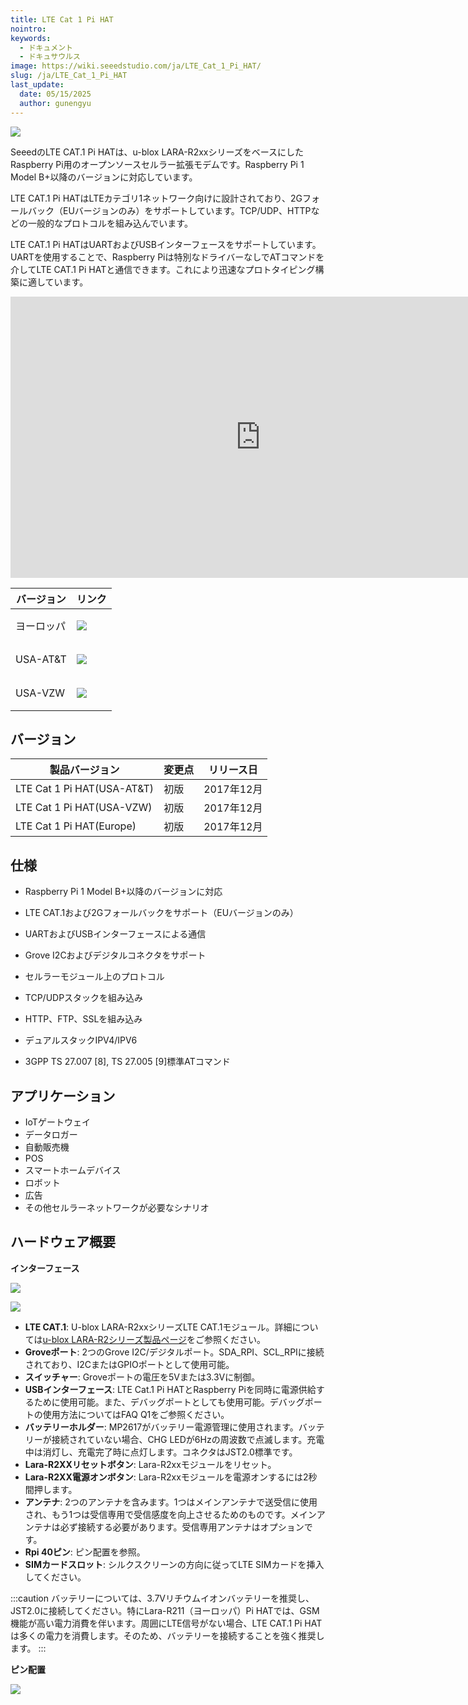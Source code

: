 ```yaml
---
title: LTE Cat 1 Pi HAT
nointro:
keywords:
  - ドキュメント
  - ドキュサウルス
image: https://wiki.seeedstudio.com/ja/LTE_Cat_1_Pi_HAT/
slug: /ja/LTE_Cat_1_Pi_HAT
last_update:
  date: 05/15/2025
  author: gunengyu
---
```



![](https://files.seeedstudio.com/wiki/LTE_Cat_1_Pi_HAT/Img/overview.JPG)

SeeedのLTE CAT.1 Pi HATは、u-blox LARA-R2xxシリーズをベースにしたRaspberry Pi用のオープンソースセルラー拡張モデムです。Raspberry Pi 1 Model B+以降のバージョンに対応しています。

LTE CAT.1 Pi HATはLTEカテゴリ1ネットワーク向けに設計されており、2Gフォールバック（EUバージョンのみ）をサポートしています。TCP/UDP、HTTPなどの一般的なプロトコルを組み込んでいます。

LTE CAT.1 Pi HATはUARTおよびUSBインターフェースをサポートしています。UARTを使用することで、Raspberry Piは特別なドライバーなしでATコマンドを介してLTE CAT.1 Pi HATと通信できます。これにより迅速なプロトタイピング構築に適しています。


<iframe width="800" height="450" src="https://www.youtube.com/embed/nQmORk9_EQM" frameborder="0" allow="accelerometer; autoplay; encrypted-media; gyroscope; picture-in-picture" allowfullscreen></iframe>



|バージョン|リンク|
|--|--|
|ヨーロッパ<br/>|<p style={{}}><a href="https://www.seeedstudio.com/TE-Cat-1-Pi-HAT-%28Europe%29-p-3060.html" target="_blank"><img src="https://files.seeedstudio.com/wiki/wiki_english/docs/images/get_one_now_small.png" /></a></p>|
|USA-AT&T<br/> |<p style={{}}><a href="https://www.seeedstudio.com/LTE-Cat-1-Pi-HAT-%28USA-AT%26T%29-p-3056.html" target="_blank"><img src="https://files.seeedstudio.com/wiki/wiki_english/docs/images/get_one_now_small.png" /></a></p>|
|USA-VZW<br />|<p style={{}}><a href="https://www.seeedstudio.com/LTE-Cat-1-Pi-HAT-%28USA-VZW%29-p-3061.html" target="_blank"><img src="https://files.seeedstudio.com/wiki/wiki_english/docs/images/get_one_now_small.png" /></a></p>|



## バージョン

| 製品バージョン              | 変更点 | リリース日 |
|------------------------------|---------|---------------|
| LTE Cat 1 Pi HAT(USA-AT&T)   | 初版 | 2017年12月      |
| LTE Cat 1 Pi HAT(USA-VZW)    | 初版 | 2017年12月      |
| LTE Cat 1 Pi HAT(Europe)     | 初版 | 2017年12月      |



## 仕様

- Raspberry Pi 1 Model B+以降のバージョンに対応
    
- LTE CAT.1および2Gフォールバックをサポート（EUバージョンのみ）
    
- UARTおよびUSBインターフェースによる通信
    
- Grove I2Cおよびデジタルコネクタをサポート
    
- セルラーモジュール上のプロトコル
    
- TCP/UDPスタックを組み込み
    
- HTTP、FTP、SSLを組み込み
    
- デュアルスタックIPV4/IPV6
    
- 3GPP TS 27.007 [8], TS 27.005 [9]標準ATコマンド


## アプリケーション
- IoTゲートウェイ
- データロガー
- 自動販売機
- POS
- スマートホームデバイス
- ロボット
- 広告
- その他セルラーネットワークが必要なシナリオ


## ハードウェア概要

**インターフェース**

![](https://files.seeedstudio.com/wiki/LTE_Cat_1_Pi_HAT/Img/interfaces1.png)

![](https://files.seeedstudio.com/wiki/LTE_Cat_1_Pi_HAT/Img/interfaces2.png)


- **LTE CAT.1**: U-blox LARA-R2xxシリーズLTE CAT.1モジュール。詳細については[u-blox LARA-R2シリーズ製品ページ](https://www.u-blox.com/en/product/lara-r2-series)をご参照ください。
- **Groveポート**: 2つのGrove I2C/デジタルポート。SDA_RPI、SCL_RPIに接続されており、I2CまたはGPIOポートとして使用可能。
- **スイッチャー**: Groveポートの電圧を5Vまたは3.3Vに制御。
- **USBインターフェース**: LTE Cat.1 Pi HATとRaspberry Piを同時に電源供給するために使用可能。また、デバッグポートとしても使用可能。デバッグポートの使用方法についてはFAQ Q1をご参照ください。
- **バッテリーホルダー**: MP2617がバッテリー電源管理に使用されます。バッテリーが接続されていない場合、CHG LEDが6Hzの周波数で点滅します。充電中は消灯し、充電完了時に点灯します。コネクタはJST2.0標準です。
- **Lara-R2XXリセットボタン**: Lara-R2xxモジュールをリセット。
- **Lara-R2XX電源オンボタン**: Lara-R2xxモジュールを電源オンするには2秒間押します。
- **アンテナ**: 2つのアンテナを含みます。1つはメインアンテナで送受信に使用され、もう1つは受信専用で受信感度を向上させるためのものです。メインアンテナは必ず接続する必要があります。受信専用アンテナはオプションです。
- **Rpi 40ピン**: ピン配置を参照。
- **SIMカードスロット**: シルクスクリーンの方向に従ってLTE SIMカードを挿入してください。

:::caution
    バッテリーについては、3.7Vリチウムイオンバッテリーを推奨し、JST2.0に接続してください。特にLara-R211（ヨーロッパ）Pi HATでは、GSM機能が高い電力消費を伴います。周囲にLTE信号がない場合、LTE CAT.1 Pi HATは多くの電力を消費します。そのため、バッテリーを接続することを強く推奨します。
:::

**ピン配置**

![](https://files.seeedstudio.com/wiki/LTE_Cat_1_Pi_HAT/Img/pinout.jpg)

<div>
  <style type="text/css" dangerouslySetInnerHTML={{__html: "\n.tg  {border-collapse:collapse;border-spacing:0;}\n.tg td{font-family:Arial, sans-serif;font-size:14px;padding:10px 5px;border-style:solid;border-width:1px;overflow:hidden;word-break:normal;border-color:black;}\n.tg th{font-family:Arial, sans-serif;font-size:14px;font-weight:normal;padding:10px 5px;border-style:solid;border-width:1px;overflow:hidden;word-break:normal;border-color:black;}\n.tg .tg-us36{border-color:inherit;vertical-align:top}\n" }} />
  <table className="tg">
    <tbody><tr>
        <th className="tg-us36">使用ピン</th>
        <th className="tg-us36">Python (BCM)</th>
        <th className="tg-us36">WiringPi GPIO</th>
        <th className="tg-us36">名称</th>
        <th className="tg-us36" colSpan={2}>P1 ピン番号</th>
        <th className="tg-us36">名称</th>
        <th className="tg-us36">WiringPi GPIO</th>
        <th className="tg-us36">Python (BCM)</th>
        <th className="tg-us36">使用ピン</th>
      </tr>
      <tr>
        <td className="tg-us36">3V3_RPI</td>
        <td className="tg-us36" />
        <td className="tg-us36" />
        <td className="tg-us36">3.3v DC 電源</td>
        <td className="tg-us36">1</td>
        <td className="tg-us36">2</td>
        <td className="tg-us36">5v DC 電源</td>
        <td className="tg-us36" />
        <td className="tg-us36" />
        <td className="tg-us36">5V_RPI</td>
      </tr>
      <tr>
        <td className="tg-us36">SDA_RPI</td>
        <td className="tg-us36" />
        <td className="tg-us36">8</td>
        <td className="tg-us36">GPIO02 (SDA1, I2C)</td>
        <td className="tg-us36">3</td>
        <td className="tg-us36">4</td>
        <td className="tg-us36">5v DC 電源</td>
        <td className="tg-us36" />
        <td className="tg-us36" />
        <td className="tg-us36">5V_RPI</td>
      </tr>
      <tr>
        <td className="tg-us36">SCL_RPI</td>
        <td className="tg-us36" />
        <td className="tg-us36">9</td>
        <td className="tg-us36">GPIO03 (SCL1, I2C)</td>
        <td className="tg-us36">5</td>
        <td className="tg-us36">6</td>
        <td className="tg-us36">グラウンド</td>
        <td className="tg-us36" />
        <td className="tg-us36" />
        <td className="tg-us36">GND</td>
      </tr>
      <tr>
        <td className="tg-us36">FREE</td>
        <td className="tg-us36">4</td>
        <td className="tg-us36">7</td>
        <td className="tg-us36">GPIO04</td>
        <td className="tg-us36">7</td>
        <td className="tg-us36">8</td>
        <td className="tg-us36">GPIO14 (TXD0)</td>
        <td className="tg-us36">15</td>
        <td className="tg-us36" />
        <td className="tg-us36">TX_RPI</td>
      </tr>
      <tr>
        <td className="tg-us36">GND</td>
        <td className="tg-us36" />
        <td className="tg-us36" />
        <td className="tg-us36">グラウンド</td>
        <td className="tg-us36">9</td>
        <td className="tg-us36">10</td>
        <td className="tg-us36">GPIO15 (RXD0)</td>
        <td className="tg-us36">16</td>
        <td className="tg-us36" />
        <td className="tg-us36">RX_RPI</td>
      </tr>
      <tr>
        <td className="tg-us36">RTS_RPI</td>
        <td className="tg-us36">17</td>
        <td className="tg-us36">0</td>
        <td className="tg-us36">GPIO17</td>
        <td className="tg-us36">11</td>
        <td className="tg-us36">12</td>
        <td className="tg-us36">GPIO18</td>
        <td className="tg-us36">1</td>
        <td className="tg-us36">18</td>
        <td className="tg-us36">FREE</td>
      </tr>
      <tr>
        <td className="tg-us36">FREE</td>
        <td className="tg-us36">27</td>
        <td className="tg-us36">2</td>
        <td className="tg-us36">GPIO27</td>
        <td className="tg-us36">13</td>
        <td className="tg-us36">14</td>
        <td className="tg-us36">グラウンド</td>
        <td className="tg-us36" />
        <td className="tg-us36" />
        <td className="tg-us36">GND</td>
      </tr>
      <tr>
        <td className="tg-us36">FREE</td>
        <td className="tg-us36">22</td>
        <td className="tg-us36">3</td>
        <td className="tg-us36">GPIO22</td>
        <td className="tg-us36">15</td>
        <td className="tg-us36">16</td>
        <td className="tg-us36">GPIO23</td>
        <td className="tg-us36">4</td>
        <td className="tg-us36">23</td>
        <td className="tg-us36">FREE</td>
      </tr>
      <tr>
        <td className="tg-us36">3V3_RPI</td>
        <td className="tg-us36" />
        <td className="tg-us36" />
        <td className="tg-us36">3.3v DC 電源</td>
        <td className="tg-us36">17</td>
        <td className="tg-us36">18</td>
        <td className="tg-us36">GPIO24</td>
        <td className="tg-us36">5</td>
        <td className="tg-us36">24</td>
        <td className="tg-us36">FREE</td>
      </tr>
      <tr>
        <td className="tg-us36">FREE</td>
        <td className="tg-us36" />
        <td className="tg-us36">12</td>
        <td className="tg-us36">GPIO10 (SPI0_MOSI)</td>
        <td className="tg-us36">19</td>
        <td className="tg-us36">20</td>
        <td className="tg-us36">グラウンド</td>
        <td className="tg-us36" />
        <td className="tg-us36" />
        <td className="tg-us36">GND</td>
      </tr>
      <tr>
        <td className="tg-us36">FREE</td>
        <td className="tg-us36" />
        <td className="tg-us36">13</td>
        <td className="tg-us36">GPIO09 (SPI0_MISO)</td>
        <td className="tg-us36">21</td>
        <td className="tg-us36">22</td>
        <td className="tg-us36">GPIO25 </td>
        <td className="tg-us36">6</td>
        <td className="tg-us36">25</td>
        <td className="tg-us36">FREE</td>
      </tr>
      <tr>
        <td className="tg-us36">FREE</td>
        <td className="tg-us36" />
        <td className="tg-us36">14</td>
        <td className="tg-us36">GPIO11 (SPI0 SCLK)</td>
        <td className="tg-us36">23</td>
        <td className="tg-us36">24</td>
        <td className="tg-us36">GPIO08 (SPI0_CS0)</td>
        <td className="tg-us36">10</td>
        <td className="tg-us36" />
        <td className="tg-us36">FREE</td>
      </tr>
      <tr>
        <td className="tg-us36">GND</td>
        <td className="tg-us36" />
        <td className="tg-us36" />
        <td className="tg-us36">グラウンド</td>
        <td className="tg-us36">25</td>
        <td className="tg-us36">26</td>
        <td className="tg-us36">GPIO07 (SPI0_CS1)</td>
        <td className="tg-us36">11</td>
        <td className="tg-us36" />
        <td className="tg-us36">FREE</td>
      </tr>
      <tr>
        <td className="tg-us36">FREE</td>
        <td className="tg-us36" />
        <td className="tg-us36">30</td>
        <td className="tg-us36">予約済み</td>
        <td className="tg-us36">27</td>
        <td className="tg-us36">28</td>
        <td className="tg-us36">予約済み</td>
        <td className="tg-us36">31</td>
        <td className="tg-us36" />
        <td className="tg-us36">FREE</td>
      </tr>
      <tr>
        <td className="tg-us36">LARA_PWR</td>
        <td className="tg-us36">5</td>
        <td className="tg-us36">21</td>
        <td className="tg-us36">GPIO05</td>
        <td className="tg-us36">29</td>
        <td className="tg-us36">30</td>
        <td className="tg-us36">グラウンド</td>
        <td className="tg-us36" />
        <td className="tg-us36" />
        <td className="tg-us36">GND</td>
      </tr>
      <tr>
        <td className="tg-us36">LARA_RST</td>
        <td className="tg-us36">6</td>
        <td className="tg-us36">22</td>
        <td className="tg-us36">GPIO06</td>
        <td className="tg-us36">31</td>
        <td className="tg-us36">32</td>
        <td className="tg-us36">GPIO12</td>
        <td className="tg-us36">26</td>
        <td className="tg-us36">12</td>
        <td className="tg-us36">FREE</td>
      </tr>
      <tr>
        <td className="tg-us36">FREE</td>
        <td className="tg-us36">13</td>
        <td className="tg-us36">23</td>
        <td className="tg-us36">GPIO13</td>
        <td className="tg-us36">33</td>
        <td className="tg-us36">34</td>
        <td className="tg-us36">グラウンド</td>
        <td className="tg-us36" />
        <td className="tg-us36" />
        <td className="tg-us36">GND</td>
      </tr>
      <tr>
        <td className="tg-us36">FREE</td>
        <td className="tg-us36">19</td>
        <td className="tg-us36">24</td>
        <td className="tg-us36">GPIO19(SPI1 MISO)</td>
        <td className="tg-us36">35</td>
        <td className="tg-us36">36</td>
        <td className="tg-us36">GPIO16(SPI1 CS0)</td>
        <td className="tg-us36">27</td>
        <td className="tg-us36">16</td>
        <td className="tg-us36">CTS_RPI</td>
      </tr>
      <tr>
        <td className="tg-us36">FREE</td>
        <td className="tg-us36">26</td>
        <td className="tg-us36">25</td>
        <td className="tg-us36">GPIO26</td>
        <td className="tg-us36">37</td>
        <td className="tg-us36">38</td>
        <td className="tg-us36">GPIO20(SPI1 MOSI)</td>
        <td className="tg-us36">28</td>
        <td className="tg-us36">20</td>
        <td className="tg-us36">FREE</td>
      </tr>
      <tr>
        <td className="tg-us36">GND</td>
        <td className="tg-us36" />
        <td className="tg-us36" />
        <td className="tg-us36">グラウンド</td>
        <td className="tg-us36">39</td>
        <td className="tg-us36">40</td>
        <td className="tg-us36">GPIO21(SPI1 SCLK)</td>
        <td className="tg-us36">29</td>
        <td className="tg-us36">21</td>
        <td className="tg-us36">FREE</td>
      </tr>
    </tbody></table>
</div>


**寸法**

![](https://files.seeedstudio.com/wiki/LTE_Cat_1_Pi_HAT/Img/Hard01.png)


<iframe src="https://3dwarehouse.sketchup.com/embed.html?mid=eeee1715-69fe-4e5e-a643-15a3c1f3510d" frameborder="0" scrolling="no" marginheight="0" marginwidth="0" width="800" height="450" allowfullscreen></iframe>


**バージョン**

現在、LTE Cat 1 Pi HATの3つのバージョンを作成しています。異なるネットワークをサポートすることを除けば、ほぼ同じです。また、ヨーロッパ版のみが2Gネットワークをサポートしていることに注意してください。

| バージョン | モジュール   | ネットワーク |
|------------|--------------|--------------|
| ヨーロッパ | LARA-R211    | 2G/4G        |
| USA-AT&T   | LARA-R203    | 4G           |
| USA-VZW    | LARA-R204    | 4G           |


## はじめに

### ハードウェア

:::note
    以下のデモでは、Raspberry Pi3と2018-04-18版の[RASPBIAN STRETCH WITH DESKTOP](https://www.raspberrypi.org/downloads/raspbian/)を使用します。
:::
- ステップ1. LTE Cat 1 Pi HATをRaspberry Piの上に積み重ね、2つのアンテナを接続します。

![](https://files.seeedstudio.com/wiki/LTE_Cat_1_Pi_HAT/Img/Rasp_Pi_HAT.jpg)

- ステップ2. マウス、キーボード、モニターも接続します。
- ステップ3. Raspberry Piに電源を入れます。

### ソフトウェア

- ステップ1. dtoverlay=pi3-disable-btを使用してRaspberry Pi3/Pi4のUART0を有効にします。

```
sudo nano /boot/config.txt
```

次に、`dtoverlay=pi3-disable-bt`と`enable_uart=1`をconfig.txtの末尾に追加します。以下のようになります。

```bash
[all]
#dtoverlay=vc4-fkms-v3d
dtoverlay=pi3-disable-bt
enable_uart=1
```

- ステップ2. UART0を使用するためにシステムサービスを無効にします。

```
sudo systemctl disable hciuart 
```

:::note
    Pi3-disable-btはBluetoothデバイスを無効にし、UART0/ttyAMA0をGPIOs 14と15に戻します。また、モデムを初期化するシステムサービスを無効にする必要があります。これによりUARTが使用されません: sudo systemctl disable hciuart。
:::

- ステップ3. cmdline.txt内のconsole=serial0,115200を削除します。

```
sudo nano /boot/cmdline.txt
```

次に、文字列からconsole=serial0,115200を削除します。

- ステップ4. Raspberry Pi3/Pi4を再起動します。

```
sudo reboot
```

- ステップ5. 以下のコマンドを実行してデモを開始します。

```
cd ~
git clone https://github.com/Seeed-Studio/ublox_lara_r2_pi_hat.git
cd ublox_lara_r2_pi_hat
sudo python setup.py install
cd test
sudo python test01.py
```

- ステップ6. 以下はターミナルからの出力です。

```
pi@raspberrypi:~/Desktop/ublox_lara_r2_pi_hat/examples $ sudo python test01.py
40-pin GPIO header detected
Enabling CTS0 and RTS0 on GPIOs 16 and 17
rts cts on
waking up...
module name:  LARA-R211
RSSI:  3
```

## FAQ

**Q1: LTE Cat 1 Pi HATとPCを直接通信できますか？**

A1: はい、2つの方法があります。一つはUSB、もう一つはUARTポートです。

- USBの場合、Pi HATをPCに直接接続するためにUSBケーブルを使用してください。その後、[u-blox Cellular USB_Windows Driver, v2.0](https://www.u-blox.com/sites/default/files/ubloxCell_usbcdc_windows_3264_v2.0.0.0.exe.zip)をダウンロードしてインストールしてください。デバイスマネージャーではCOM3とCOM4がATコマンド用に使用されます。任意のシリアルCOMモニターツールを使用してATコマンドを実行するか、Windows用評価ソフトウェア[m-center for Windows, version 1.11.0](https://www.u-blox.com/sites/default/files/products/tools/m-center-01.11.00.exe)を使用できます。

![](https://files.seeedstudio.com/wiki/LTE_Cat_1_Pi_HAT/Img/device_manager.png)

- UARTポートの場合、[usb to serial adaptor](https://www.seeedstudio.com/UartSBee-V5-p-1752.html)を使用し、以下の接続を行い、ボーレートを115200に設定してください。任意のシリアルCOMモニターツールを使用してATコマンドを実行できます。

| USB to UARTアダプター | LTE Cat1 Pi HAT              |
|-----------------------|------------------------------|
| GND                   | Pin6-GND                     |
| TX                    | Pin8-TX_RPI                  |
| RX                    | Pin10-RX_RPI                 |
| NA                    | Pin11-RTS_RPI Pin9-GNDに接続 |

![](https://files.seeedstudio.com/wiki/LTE_Cat_1_Pi_HAT/Img/UART.png)

:::caution
    UARTポートを使用して通信する場合、上記の画像で赤でマークされたRTS_RPIをGNDに接続してください。
:::
**Q2: ATコマンドリストはありますか？**

A2: こちらにあります：[u-blox-CEL_ATCommands](https://files.seeedstudio.com/wiki/LTE_Cat_1_Pi_HAT/res/u-blox-CEL_ATCommands_(UBX-13002752).pdf)。

**Q3: Lara-R203/204/211の違いは何ですか？**

A3: [u-blox LARA-R2シリーズ製品ページ](https://www.u-blox.com/en/product/lara-r2-series)をご参照ください。

**Q4: LARA-203でAT&Tネットワークに登録する方法は？**

A4: 以下のコマンドを実行してください。

```
AT+COPS=2
AT+UMNOCONF=2
AT+COPS=0
```

以下のコマンドを使用してAT&Tネットワーク接続を確認できます。

```
AT+UPSD=0,1,"AT&T"
AT+UPSDA=0,3
AT+UPING="www.google.com"
```

**Q5: LARA-204でVerizonネットワークに登録する方法は？**

A5: 以下のコマンドを実行してください。

```
AT+COPS=2
AT+UMNOCONF=3
AT+COPS=0
```

以下のコマンドを使用してVerizonネットワーク接続を確認できます。

```
AT+UPSD=0,1,"vzwinternet"
AT+UPSDA=0,3
AT+UPING="www.google.com"
```

## リソース

- **[PDF]** [LTE Cat.1 Pi HAT 回路図](https://files.seeedstudio.com/wiki/LTE_Cat_1_Pi_HAT/res/LTE%20CAT.1%20Pi%20HAT%20v1.0.pdf)
- **[PDF]** [u-blox-CEL_ATコマンド](https://files.seeedstudio.com/wiki/LTE_Cat_1_Pi_HAT/res/u-blox-CEL_ATCommands_(UBX-13002752).pdf)
- **[PDF]** [LARA-R2 データシート](https://files.seeedstudio.com/wiki/LTE_Cat_1_Pi_HAT/res/LARA-R2_DataSheet_(UBX-16005783).pdf)
- **[PDF]** [LARA-R2 システム統合マニュアル](https://files.seeedstudio.com/wiki/LTE_Cat_1_Pi_HAT/res/LARA-R2_SysIntegrManual_(UBX-16010573).pdf)
- **[PDF]** [ATコマンド例 アプリケーションノート](https://files.seeedstudio.com/wiki/LTE_Cat_1_Pi_HAT/res/AT-CommandsExamples_AppNote_(UBX-13001820).pdf)

この部品は [geppetto](https://geppetto.seeedstudio.com/) で利用可能です。SeeedとGeppettoを使った簡単なモジュラー電子設計。今すぐ作成しましょう。[geppetto.seeedstudio.com](https://geppetto.seeedstudio.com/)

## プロジェクト

**LTE Pi HATを使用した顔認識スマートロック**: 顔認識はますます広く利用されるようになっており、これを使ってスマートロックを作成することができます。

<iframe frameborder='0' height='327.5' scrolling='no' src='https://project.seeedstudio.com/SeeedStudio/face-recognization-smart-lock-with-lte-pi-hat-abcec9/embed' width='350'></iframe>

## 技術サポートと製品ディスカッション
技術的な問題がある場合は、[フォーラム](http://forum.seeedstudio.com/)に問題を投稿してください。  
弊社製品をお選びいただきありがとうございます！製品の使用体験がスムーズになるよう、さまざまなサポートを提供しています。異なる好みやニーズに対応するため、いくつかのコミュニケーションチャネルを用意しています。

<div class="button_tech_support_container">
<a href="https://forum.seeedstudio.com/" class="button_forum"></a> 
<a href="https://www.seeedstudio.com/contacts" class="button_email"></a>
</div>

<div class="button_tech_support_container">
<a href="https://discord.gg/eWkprNDMU7" class="button_discord"></a> 
<a href="https://github.com/Seeed-Studio/wiki-documents/discussions/69" class="button_discussion"></a>
</div>